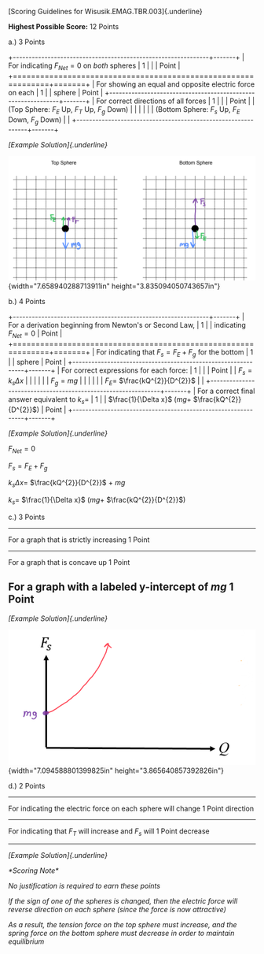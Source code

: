 [Scoring Guidelines for Wisusik.EMAG.TBR.003]{.underline}

**Highest Possible Score:** 12 Points

a.) 3 Points

+--------------------------------------------------------------+-------+
| For indicating $F_{Net} = 0$ on *both* spheres               | 1     |
|                                                              | Point |
+==============================================================+=======+
| For showing an equal and opposite electric force on each     | 1     |
| sphere                                                       | Point |
+--------------------------------------------------------------+-------+
| For correct directions of all forces                         | 1     |
|                                                              | Point |
| (Top Sphere: $F_{E}$ Up, $F_{T}$ Up, $F_{g}$ Down)           |       |
|                                                              |       |
| (Bottom Sphere: $F_{s}$ Up, $F_{E}$ Down, $F_{g}$ Down)      |       |
+--------------------------------------------------------------+-------+

*[Example Solution]{.underline}*

![](media/image2.png){width="7.658940288713911in"
height="3.835094050743657in"}

b.) 4 Points

+--------------------------------------------------------------+-------+
| For a derivation beginning from Newton's or Second Law,      | 1     |
| indicating $F_{Net} = 0$                                     | Point |
+==============================================================+=======+
| For indicating that $F_{s} = F_{E} + F_{g}$ for the bottom   | 1     |
| sphere                                                       | Point |
+--------------------------------------------------------------+-------+
| For correct expressions for each force:                      | 1     |
|                                                              | Point |
| $F_{s} = k_{s}\Delta x$                                      |       |
|                                                              |       |
| $F_{g} = mg$                                                 |       |
|                                                              |       |
| $F_{E} =$ $\frac{kQ^{2}}{D^{2}}$                             |       |
+--------------------------------------------------------------+-------+
| For a correct final answer equivalent to $k_{s} =$           | 1     |
| $\frac{1}{\Delta x}$ $(mg +$ $\frac{kQ^{2}}{D^{2}}$$)$       | Point |
+--------------------------------------------------------------+-------+

*[Example Solution]{.underline}*

$F_{Net} = 0$

$F_{s} = F_{E} + F_{g}$

$k_{s}\Delta x =$ $\frac{kQ^{2}}{D^{2}}$ $+$ $mg$

$k_{s} =$ $\frac{1}{\Delta x}$ $(mg +$ $\frac{kQ^{2}}{D^{2}}$$)$

c.) 3 Points

  -----------------------------------------------------------------------
  For a graph that is strictly increasing                        1 Point
  -------------------------------------------------------------- --------
  For a graph that is concave up                                 1 Point

  For a graph with a labeled y-intercept of *mg*                 1 Point
  -----------------------------------------------------------------------

*[Example Solution]{.underline}*

![](media/image1.png){width="7.094588801399825in"
height="3.865640857392826in"}

d.) 2 Points

  -----------------------------------------------------------------------
  For indicating the electric force on each sphere will change   1 Point
  direction                                                      
  -------------------------------------------------------------- --------
  For indicating that $F_{T}$ will increase and $F_{s}$ will     1 Point
  decrease                                                       

  -----------------------------------------------------------------------

*[Example Solution]{.underline}*

*\*Scoring Note\**

*No justification is required to earn these points*

*If the sign of one of the spheres is changed, then the electric force
will reverse direction on each sphere (since the force is now
attractive)*

*As a result, the tension force on the top sphere must increase, and the
spring force on the bottom sphere must decrease in order to maintain
equilibrium*
